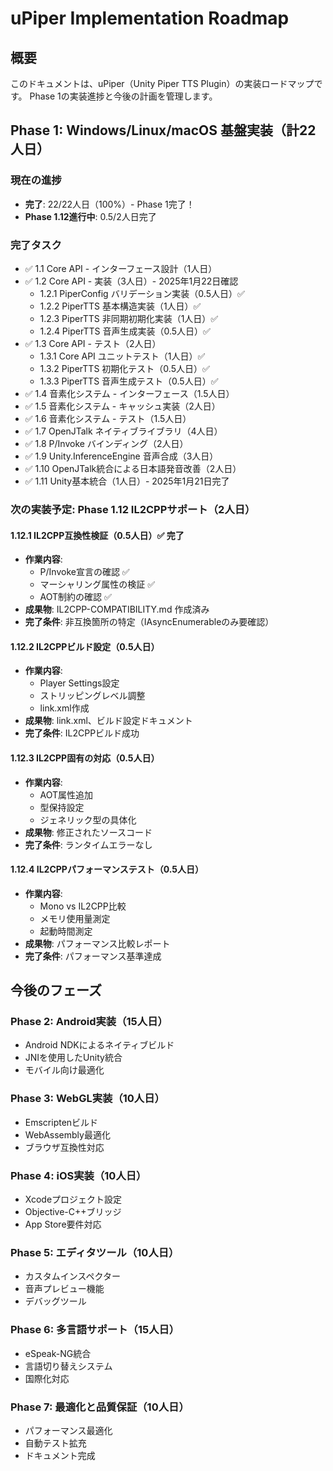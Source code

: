 # uPiper Implementation Roadmap

## 概要

このドキュメントは、uPiper（Unity Piper TTS Plugin）の実装ロードマップです。
Phase 1の実装進捗と今後の計画を管理します。

## Phase 1: Windows/Linux/macOS 基盤実装（計22人日）

### 現在の進捗
- **完了**: 22/22人日（100%）- Phase 1完了！
- **Phase 1.12進行中**: 0.5/2人日完了

### 完了タスク
- ✅ 1.1 Core API - インターフェース設計（1人日）
- ✅ 1.2 Core API - 実装（3人日）- 2025年1月22日確認
  - 1.2.1 PiperConfig バリデーション実装（0.5人日）✅
  - 1.2.2 PiperTTS 基本構造実装（1人日）✅
  - 1.2.3 PiperTTS 非同期初期化実装（1人日）✅
  - 1.2.4 PiperTTS 音声生成実装（0.5人日）✅
- ✅ 1.3 Core API - テスト（2人日）
  - 1.3.1 Core API ユニットテスト（1人日）✅
  - 1.3.2 PiperTTS 初期化テスト（0.5人日）✅
  - 1.3.3 PiperTTS 音声生成テスト（0.5人日）✅
- ✅ 1.4 音素化システム - インターフェース（1.5人日）
- ✅ 1.5 音素化システム - キャッシュ実装（2人日）
- ✅ 1.6 音素化システム - テスト（1.5人日）
- ✅ 1.7 OpenJTalk ネイティブライブラリ（4人日）
- ✅ 1.8 P/Invoke バインディング（2人日）
- ✅ 1.9 Unity.InferenceEngine 音声合成（3人日）
- ✅ 1.10 OpenJTalk統合による日本語発音改善（2人日）
- ✅ 1.11 Unity基本統合（1人日）- 2025年1月21日完了

### 次の実装予定: Phase 1.12 IL2CPPサポート（2人日）

#### 1.12.1 IL2CPP互換性検証（0.5人日）✅ 完了
- **作業内容**:
  - P/Invoke宣言の確認 ✅
  - マーシャリング属性の検証 ✅
  - AOT制約の確認 ✅
- **成果物**: IL2CPP-COMPATIBILITY.md 作成済み
- **完了条件**: 非互換箇所の特定（IAsyncEnumerableのみ要確認）

#### 1.12.2 IL2CPPビルド設定（0.5人日）
- **作業内容**:
  - Player Settings設定
  - ストリッピングレベル調整
  - link.xml作成
- **成果物**: link.xml、ビルド設定ドキュメント
- **完了条件**: IL2CPPビルド成功

#### 1.12.3 IL2CPP固有の対応（0.5人日）
- **作業内容**:
  - AOT属性追加
  - 型保持設定
  - ジェネリック型の具体化
- **成果物**: 修正されたソースコード
- **完了条件**: ランタイムエラーなし

#### 1.12.4 IL2CPPパフォーマンステスト（0.5人日）
- **作業内容**:
  - Mono vs IL2CPP比較
  - メモリ使用量測定
  - 起動時間測定
- **成果物**: パフォーマンス比較レポート
- **完了条件**: パフォーマンス基準達成

## 今後のフェーズ

### Phase 2: Android実装（15人日）
- Android NDKによるネイティブビルド
- JNIを使用したUnity統合
- モバイル向け最適化

### Phase 3: WebGL実装（10人日）
- Emscriptenビルド
- WebAssembly最適化
- ブラウザ互換性対応

### Phase 4: iOS実装（10人日）
- Xcodeプロジェクト設定
- Objective-C++ブリッジ
- App Store要件対応

### Phase 5: エディタツール（10人日）
- カスタムインスペクター
- 音声プレビュー機能
- デバッグツール

### Phase 6: 多言語サポート（15人日）
- eSpeak-NG統合
- 言語切り替えシステム
- 国際化対応

### Phase 7: 最適化と品質保証（10人日）
- パフォーマンス最適化
- 自動テスト拡充
- ドキュメント完成